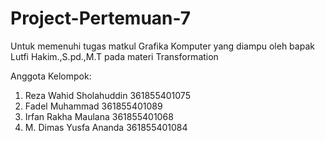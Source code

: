 # Project-Pertemuan-7
Untuk memenuhi tugas matkul Grafika Komputer yang diampu oleh bapak Lutfi Hakim.,S.pd.,M.T pada materi Transformation


Anggota Kelompok:
1. Reza Wahid Sholahuddin 361855401075 
2. Fadel Muhammad         361855401089
3. Irfan Rakha Maulana    361855401068
4. M. Dimas Yusfa Ananda  361855401084
